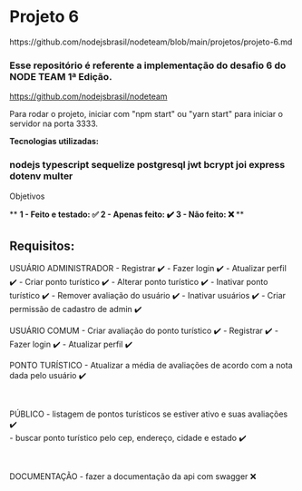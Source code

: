 

<h1>Projeto 6</h1>

<p>https://github.com/nodejsbrasil/nodeteam/blob/main/projetos/projeto-6.md</p>

<h3>Esse repositório é referente a implementação do desafio 6 do NODE TEAM 1ª Edição.</h3>

https://github.com/nodejsbrasil/nodeteam

Para rodar o projeto, iniciar com "npm start" ou "yarn start" para iniciar o servidor na porta 3333.

<b>Tecnologias utilizadas:</b>
<h3>
    nodejs
    typescript
    sequelize
    postgresql
    jwt
    bcrypt
    joi
    express
    dotenv
    multer
</h3>

Objetivos

**
<b>
    1 - Feito e testado: ✅
    2 - Apenas feito: ✔️
    3 - Não feito: ❌
</b>
**
## Requisitos:
USUÁRIO ADMINISTRADOR
    - Registrar ✔️
    - Fazer login ✔️
    - Atualizar perfil ✔️
    - Criar ponto turístico ✔️
    - Alterar ponto turístico ✔️
    - Inativar ponto turístico ✔️
    - Remover avaliação do usuário ✔️
    - Inativar usuários ✔️
    - Criar permissão de cadastro de admin ✔️
</br>

USUÁRIO COMUM
    - Criar avaliação do ponto turístico ✔️
    - Registrar ✔️
    - Fazer login ✔️
    - Atualizar perfil ✔️
</br>

PONTO TURÍSTICO
    - Atualizar a média de avaliações de acordo com a nota dada pelo usuário ✔️

</br>

PÚBLICO
    - listagem de pontos turísticos se estiver ativo e suas avaliações ✔️   
    - buscar ponto turístico pelo cep, endereço, cidade e estado ✔️

</br>

DOCUMENTAÇÃO
    - fazer a documentação da api com swagger ❌
